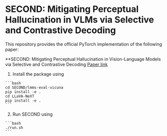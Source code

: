 # SECOND: Mitigating Perceptual Hallucination in VLMs via Selective and Contrastive Decoding
This repository provides the official PyTorch implementation of the following paper:

**SECOND: Mitigating Perceptual Hallucination in Vision-Language Models via Selective and Contrastive Decoding
[Paper link](https://arxiv.org/abs/2506.08391)

1. Install the package using
<pre><code>```bash
cd SECOND/lmms-eval-vicuna
pip install -e .
cd LLaVA-NeXT
pip install -e .
```</code></pre>

2. Run SECOND using
<pre><code>```bash
./run.sh
```</code></pre>
